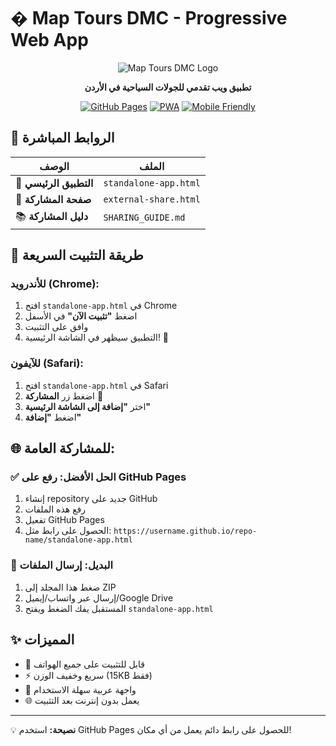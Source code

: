 # �️ Map Tours DMC - Progressive Web App

<div align="center">

![Map Tours DMC Logo](https://www.map-tours.com/wp-content/uploads/2019/05/Map-logo-6cm.png)

**تطبيق ويب تقدمي للجولات السياحية في الأردن**

[![GitHub Pages](https://img.shields.io/badge/GitHub%20Pages-Live-brightgreen)](https://tawfiqmakhamreh.github.io/map-tours-dmc/)
[![PWA](https://img.shields.io/badge/PWA-Ready-blue)](https://web.dev/progressive-web-apps/)
[![Mobile Friendly](https://img.shields.io/badge/Mobile-Friendly-orange)](https://developers.google.com/search/mobile-sites)

</div>

## 🚀 الروابط المباشرة

| الوصف | الملف |
|--------|--------|
| 📱 **التطبيق الرئيسي** | `standalone-app.html` |
| 🔗 **صفحة المشاركة** | `external-share.html` |
| 📚 **دليل المشاركة** | `SHARING_GUIDE.md` |

## 📱 طريقة التثبيت السريعة

### للأندرويد (Chrome):
1. افتح `standalone-app.html` في Chrome
2. اضغط **"تثبيت الآن"** في الأسفل
3. وافق على التثبيت
4. التطبيق سيظهر في الشاشة الرئيسية! 🎉

### للآيفون (Safari):
1. افتح `standalone-app.html` في Safari
2. اضغط زر **المشاركة** 🔗
3. اختر **"إضافة إلى الشاشة الرئيسية"**
4. اضغط **"إضافة"**

## 🌐 للمشاركة العامة:

### ✅ الحل الأفضل: رفع على GitHub Pages
1. إنشاء repository جديد على GitHub
2. رفع هذه الملفات
3. تفعيل GitHub Pages
4. الحصول على رابط مثل: `https://username.github.io/repo-name/standalone-app.html`

### 📧 البديل: إرسال الملفات
1. ضغط هذا المجلد إلى ZIP
2. إرسال عبر واتساب/إيميل/Google Drive
3. المستقبل يفك الضغط ويفتح `standalone-app.html`

## ✨ المميزات
- 📱 قابل للتثبيت على جميع الهواتف
- ⚡ سريع وخفيف الوزن (15KB فقط)
- 🎯 واجهة عربية سهلة الاستخدام
- 🌐 يعمل بدون إنترنت بعد التثبيت

---
💡 **نصيحة:** استخدم GitHub Pages للحصول على رابط دائم يعمل من أي مكان!